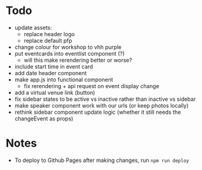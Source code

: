 # Todo
- update assets:
  - replace header logo
  - replace default pfp
- change colour for workshop to vhh purple
- put eventcards into eventlist component (?)
  - will this make rerendering better or worse?
- include start time in event card
- add date header component
- make app.js into functional component
  - fix rerendering + api request on event display change
- add a virtual venue link (button)
- fix sidebar states to be active vs inactive rather than inactive vs sidebar
- make speaker component work with our urls (or keep photos locally)
- rethink sidebar component update logic (whether it still needs the changeEvent as props)


# Notes
- To deploy to Github Pages after making changes, run `npm run deploy`